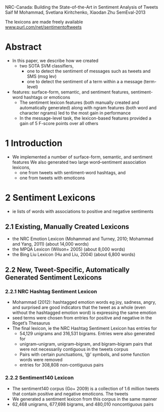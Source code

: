 NRC-Canada: Building the State-of-the-Art in Sentiment Analysis of Tweets
Saif M Mohammad, Svetlana Kiritchenko, Xiaodan Zhu
SemEval-2013

The lexicons are made freely available www.purl.com/net/sentimentoftweets

# Abstract

* In this paper, we describe how we created
  * two SOTA SVM classifiers,
    * one to detect the sentiment of messages such as tweets and SMS (msg lev)
    * one to detect the sentiment of a term within a a message (term-level)
* features: surface-form, semantic, and sentiment features, sentiment-word
  hashtags or emoticons
  * The sentiment lexicon features
    (both manually created and automatically generated)
    along with ngram features (both word and character ngrams)
    led to the most gain in performance
  * In the message-level task, the lexicon-based features provided
    a gain of 5 F-score points over all others

# 1 Introduction

* We implemented a number of surface-form, semantic, and sentiment features
  We also generated two large word–sentiment association lexicons,
  * one from tweets with sentiment-word hashtags, and
  * one from tweets with emoticons

# 2 Sentiment Lexicons

* ie lists of words with associations to positive and negative sentiments

## 2.1 Existing, Manually Created Lexicons

* the NRC Emotion Lexicon (Mohammad and Turney, 2010; Mohammad and Yang, 2011)
  (about 14,000 words)
* the MPQA Lexicon (Wilson+ 2005) (about 8,000 words)
* the Bing Liu Lexicon (Hu and Liu, 2004) (about 6,800 words)

## 2.2 New, Tweet-Specific, Automatically Generated Sentiment Lexicons

### 2.2.1 NRC Hashtag Sentiment Lexicon

* Mohammad (2012): hashtagged emotion words eg joy, sadness, angry, and
  surprised are good indicators that the tweet as a whole (even without the
  hashtagged emotion word) is expressing the same emotion
* seed terms were chosen from entries for positive and negative in the
  Roget’s Thesaurus
* The final lexicon, ie the NRC Hashtag Sentiment Lexicon has entries for
  * 54,129 unigrams and 316,531 bigrams.  Entries were also generated for
  * unigram–unigram, unigram–bigram, and bigram–bigram pairs that were not
    necessarily contiguous in the tweets corpus
  * Pairs with certain punctuations, ‘@’ symbols, and some function words were
    removed
  * entries for 308,808 non-contiguous pairs

### 2.2.2 Sentiment140 Lexicon

* The sentiment140 corpus (Go+ 2009) is a collection of
  1.6 million tweets that contain positive and negative emoticons. The tweets
* We generated a sentiment lexicon from this corpus in the same manner
* 62,468 unigrams, 677,698 bigrams, and 480,010 noncontiguous pairs
